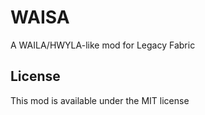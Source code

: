 # WAISA

A WAILA/HWYLA-like mod for Legacy Fabric

## License

This mod is available under the MIT license

